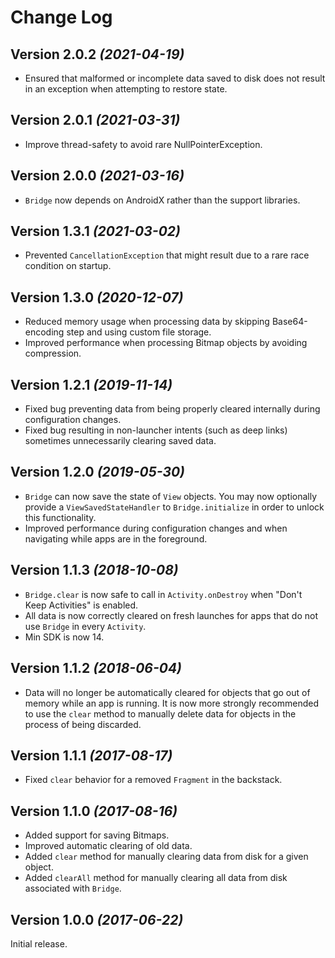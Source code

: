 Change Log
==========

Version 2.0.2 *(2021-04-19)*
----------------------------

 * Ensured that malformed or incomplete data saved to disk does not result in an exception when attempting to restore state.

Version 2.0.1 *(2021-03-31)*
----------------------------

 * Improve thread-safety to avoid rare NullPointerException.

Version 2.0.0 *(2021-03-16)*
----------------------------

 * `Bridge` now depends on AndroidX rather than the support libraries.

Version 1.3.1 *(2021-03-02)*
----------------------------

 * Prevented `CancellationException` that might result due to a rare race condition on startup.

Version 1.3.0 *(2020-12-07)*
----------------------------

 * Reduced memory usage when processing data by skipping Base64-encoding step and using custom file storage.
 * Improved performance when processing Bitmap objects by avoiding compression.

Version 1.2.1 *(2019-11-14)*
----------------------------

 * Fixed bug preventing data from being properly cleared internally during configuration changes.
 * Fixed bug resulting in non-launcher intents (such as deep links) sometimes unnecessarily clearing saved data.

Version 1.2.0 *(2019-05-30)*
----------------------------

 * `Bridge` can now save the state of `View` objects. You may now optionally provide a `ViewSavedStateHandler` to `Bridge.initialize` in order to unlock this functionality.
 * Improved performance during configuration changes and when navigating while apps are in the foreground.

Version 1.1.3 *(2018-10-08)*
----------------------------

 * `Bridge.clear` is now safe to call in `Activity.onDestroy` when "Don't Keep Activities" is enabled.
 * All data is now correctly cleared on fresh launches for apps that do not use `Bridge` in every `Activity`.
 * Min SDK is now 14.

Version 1.1.2 *(2018-06-04)*
----------------------------

 * Data will no longer be automatically cleared for objects that go out of memory while an app is running. It is now more strongly recommended to use the `clear` method to manually delete data for objects in the process of being discarded.

Version 1.1.1 *(2017-08-17)*
----------------------------

 * Fixed `clear` behavior for a removed `Fragment` in the backstack.

Version 1.1.0 *(2017-08-16)*
----------------------------

 * Added support for saving Bitmaps.
 * Improved automatic clearing of old data.
 * Added `clear` method for manually clearing data from disk for a given object.
 * Added `clearAll` method for manually clearing all data from disk associated with `Bridge`.

Version 1.0.0 *(2017-06-22)*
----------------------------

Initial release.
